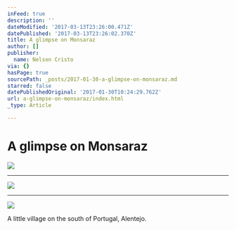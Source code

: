```yaml
---
inFeed: true
description: ''
dateModified: '2017-03-13T23:26:00.471Z'
datePublished: '2017-03-13T23:26:02.370Z'
title: A glimpse on Monsaraz
author: []
publisher:
  name: Nelson Cristo
via: {}
hasPage: true
sourcePath: _posts/2017-01-30-a-glimpse-on-monsaraz.md
starred: false
datePublishedOriginal: '2017-01-30T10:24:29.762Z'
url: a-glimpse-on-monsaraz/index.html
_type: Article

---
```

# A glimpse on Monsaraz
![](https://the-grid-user-content.s3-us-west-2.amazonaws.com/7aa8d34c-0c21-4d05-aa06-8c0446ae0e51.jpg)

---

![](https://the-grid-user-content.s3-us-west-2.amazonaws.com/9aedb8cd-8965-454a-b416-26297cd64c12.jpg)

---

![](https://the-grid-user-content.s3-us-west-2.amazonaws.com/d89dd049-95ad-4dc7-b698-c7f5a8c6c7f7.jpg)

A little village on the south of Portugal, Alentejo.